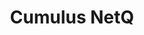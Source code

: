---
title: Cumulus NetQ
version: 2.4
layout: netq-pdf
product: Cumulus NetQ
type: pdf
bookhidden: true
---